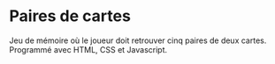 # Paires de cartes
<p>Jeu de mémoire où le joueur doit retrouver cinq paires de deux cartes. Programmé avec HTML, CSS et Javascript.</p>

